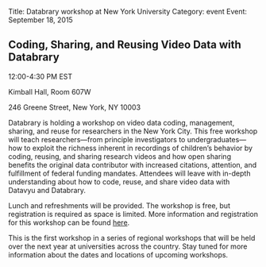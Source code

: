 Title: Databrary workshop at New York University
Category: event
Event: September 18, 2015

## Coding, Sharing, and Reusing Video Data with Databrary

12:00-4:30 PM EST

Kimball Hall, Room 607W

246 Greene Street, New York, NY 10003

Databrary is holding a workshop on video data coding, management, sharing, and reuse for researchers in the New York City. 
This free workshop will teach researchers—from principle investigators to undergraduates—how to exploit the richness inherent in recordings of children’s behavior by coding, reusing, and sharing research videos and how open sharing benefits the original data contributor with increased citations, attention, and fulfillment of federal funding mandates.
Attendees will leave with in-depth understanding about how to code, reuse, and share video data with Datavyu and Databrary.

Lunch and refreshments will be provided. 
The workshop is free, but registration is required as space is limited. 
More information and registration for this workshop can be found [here](https://docs.google.com/forms/d/1xe5hwZklRERIPpCu0lifRuGXesaVsMfEWSv6-nKjObs/viewform?usp=send_form).

This is the first workshop in a series of regional workshops that will be held over the next year at universities across the country. 
Stay tuned for more information about the dates and locations of upcoming workshops.